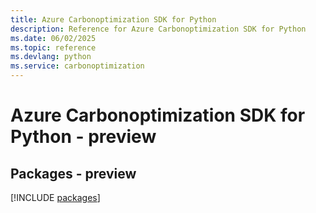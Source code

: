 ```yaml
---
title: Azure Carbonoptimization SDK for Python
description: Reference for Azure Carbonoptimization SDK for Python
ms.date: 06/02/2025
ms.topic: reference
ms.devlang: python
ms.service: carbonoptimization
---
```

# Azure Carbonoptimization SDK for Python - preview
## Packages - preview
[!INCLUDE [packages](carbonoptimization-index.md)]
